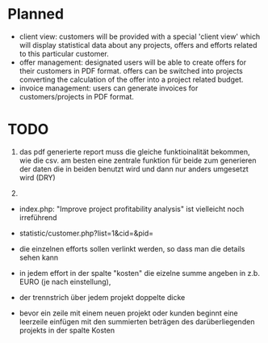 # Planned

 - client view: customers will be provided with a special 'client view' which will display statistical data about any projects, offers and efforts related to this particular customer.
 - offer management: designated users will be able to create offers for their customers in PDF format. offers can be switched into projects converting the calculation of the offer into a project related budget.
 - invoice management: users can generate invoices for customers/projects in PDF format.

# TODO
1. das pdf generierte report muss die gleiche funktioinalität bekommen, wie die csv. am besten eine zentrale funktion für beide zum generieren der daten die in beiden benutzt wird und dann nur anders umgesetzt wird (DRY) 

2.
- index.php: "Improve project profitability analysis"  ist vielleicht noch irreführend


- statistic/customer.php?list=1&cid=&pid=
 - die einzelnen efforts sollen verlinkt werden, so dass man die details sehen kann
 - in jedem effort in der spalte "kosten" die eizelne summe angeben in z.b. EURO (je nach einstellung), 
 - der trennstrich über jedem projekt doppelte dicke
 - bevor ein zeile mit einem neuen projekt oder kunden beginnt eine leerzeile einfügen mit den summierten beträgen des darüberliegenden projekts in der spalte Kosten